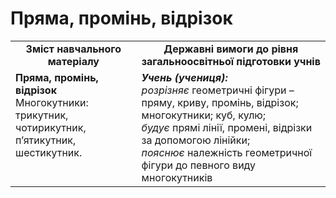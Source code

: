 # Пряма, промінь, відрізок
<table>
  <tr>
    <td width="40%" align="center"><b>Зміст навчального матеріалу<b></td>
    <td width="60%" align="center"><b>Державні вимоги до рівня загальноосвітньої підготовки учнів</b></td>
  </tr>
  <tr>
    <td width="40%" style="vertical-align:top !important;"><b>Пряма, промінь, відрізок</b><br>
Многокутники: трикутник, чотирикутник, п’ятикутник, шестикутник.<br></td>
    <td width="60%" style="vertical-align:top !important;"><i><b>Учень (учениця):</b></i><br>
<i>розрізняє</i> геометричні фігури – пряму, криву, промінь, відрізок; многокутники; куб, кулю;<br>
<i>будує</i> прямі лінії, промені, відрізки за допомогою лінійки;<br>
<i>пояснює</i> належність геометричної фігури до певного виду многокутників<br></td>
  </tr>
</table>

